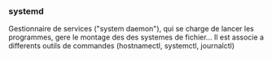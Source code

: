 ### systemd
Gestionnaire de services ("system daemon"), qui se charge de lancer les programmes, gere le montage des des systemes de fichier...
Il est associe a differents outils de commandes (hostnamectl, systemctl, journalctl)


